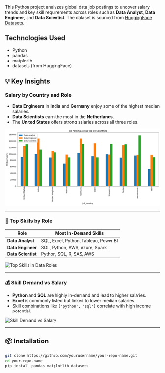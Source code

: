 This Python project analyzes global data job postings to uncover salary trends and key skill requirements across roles such as **Data Analyst**, **Data Engineer**, and **Data Scientist**. The dataset is sourced from [HuggingFace Datasets](https://huggingface.co/datasets/lukebarousse/data_jobs).

## Technologies Used

- Python
- pandas
- matplotlib
- datasets (from HuggingFace)

## 💡 Key Insights

### Salary by Country and Role

- **Data Engineers** in **India** and **Germany** enjoy some of the highest median salaries.
- **Data Scientists** earn the most in the **Netherlands**.
- The **United States** offers strong salaries across all three roles.

![Job Posting Across Top 10 Countries](https://github.com/Sofiya-Banmala/Python-Project/blob/main/jobposting.png)

---

### 🧠 Top Skills by Role

| Role | Most In-Demand Skills |
|------|------------------------|
| **Data Analyst** | SQL, Excel, Python, Tableau, Power BI |
| **Data Engineer** | SQL, Python, AWS, Azure, Spark |
| **Data Scientist** | Python, SQL, R, SAS, AWS |

![Top Skills in Data Roles](images/skills_by_role.png)

---

### 💰 Skill Demand vs Salary

- **Python** and **SQL** are highly in-demand and lead to higher salaries.
- **Excel** is commonly listed but linked to lower median salaries.
- Skill combinations like `['python', 'sql']` correlate with high income potential.

![Skill Demand vs Salary](images/skill_vs_salary.png)

---

## 📦 Installation

```bash
git clone https://github.com/yourusername/your-repo-name.git
cd your-repo-name
pip install pandas matplotlib datasets
